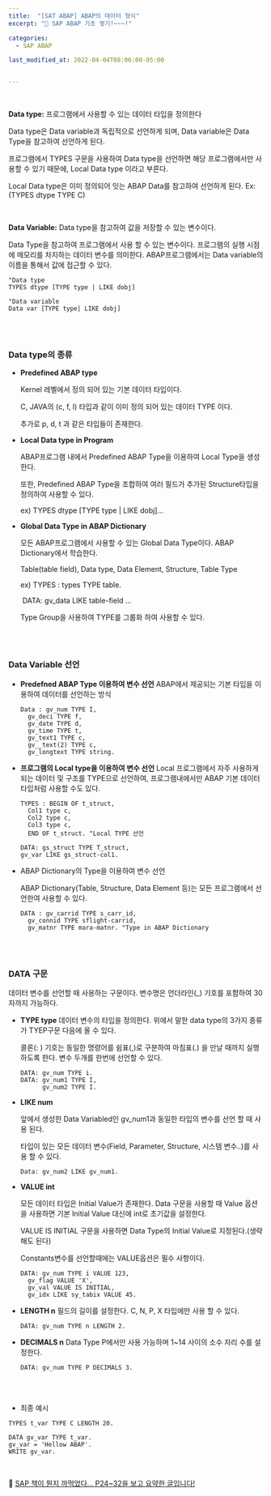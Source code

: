 ```yaml
---
title:  "[SAT ABAP] ABAP의 데이터 형식"
excerpt: "🚙 SAP ABAP 기초 쌓기!~~~!"

categories:
  - SAP ABAP

last_modified_at: 2022-04-04T08:06:00-05:00


---
```


  <br />

**Data type:** 프로그램에서 사용할 수 있는 데이터 타입을 정의한다

Data type은 Data variable과 독립적으로 선언하게 되며, Data variable은 Data Type을 참고하여 선언하게 된다.

프로그램에서 TYPES 구문을 사용하여 Data type을 선언하면 해당 프로그램에서만 사용할 수 있기 때문에, Local Data type 이라고 부른다. 

Local Data type은 이미 정의되어 잇는 ABAP Data를 참고하여 선언하게 된다. Ex: (TYPES dtype TYPE C)

  <br />

**Data Variable:** Data type을 참고하여 값을 저장할 수 있는 변수이다.

Data Type을 참고하여 프로그램에서 사용 할 수 있는 변수이다. 프로그램의 실행 시점에 메모리를 차지하는 데이터 변수를 의미한다. ABAP프로그램에서는 Data variable의 이름을 통해서 값에 접근할 수 있다.

```ABAP
"Data type
TYPES dtype [TYPE type | LIKE dobj]

"Data variable
Data var [TYPE type| LIKE dobj]
```

  <br />

  <br />

### Data type의 종류

- **Predefined ABAP type**

  Kernel 레벨에서 정의 되어 있는 기본 데이터 타입이다.

  C, JAVA의 (c, f, l) 타입과 같이 이미 정의 되어 있는 데이터 TYPE 이다.

  추가로 p, d, t 과 같은 타입들이 존재한다.

- **Local Data type in Program**

  ABAP프로그램 내에서 Predefined ABAP Type을 이용하여 Local Type을 생성한다.

  또한, Predefined ABAP Type을 조합하여 여러 필드가 추가된 Structure타입을 정의하여 사용할 수 있다.

  ex)  TYPES dtype [TYPE type | LIKE dobj]...

  

- **Global Data Type in ABAP Dictionary**

  모든 ABAP프로그램에서 사용할 수 있는 Global Data Type이다. ABAP Dictionary에서 학습한다.

  Table(table field), Data type, Data Element, Structure, Table Type

  ex)  TYPES : types TYPE table.

  ​      DATA: gv_data LIKE table-field …

  Type Group을 사용하여 TYPE를 그룹화 하여 사용할 수 있다.

  <br />

  <br />

### Data Variable 선언

- **Predefned ABAP Type 이용하여 변수 선언**
  ABAP에서 제공되는 기본 타입을 이용하여 데이터를 선언하는 방식

  ```ABAP
  Data : gv_num TYPE I,
  	gv_deci TYPE f,
  	gv_date TYPE d,
  	gv_time TYPE t,
  	gv_text1 TYPE c,
  	gv__text(2) TYPE c,
  	gv_longtext TYPE string.
  ```

  

- **프로그램의 Local type을 이용하여 변수 선언**
  Local 프로그램에서 자주 사용하게 되는 데이터 및 구조를 TYPE으로 선언하여, 프로그램내에서만 ABAP 기본 데이터 타입처럼 사용할 수도 있다.

  ```ABAP
  TYPES : BEGIN OF t_struct,
  	Col1 type c,
  	Col2 type c,
  	Col3 type c,
  	END OF t_struct. "Local TYPE 선언
  	
  DATA: gs_struct TYPE T_struct,
  gv_var LIKE gs_struct-col1.
  ```

  

- ABAP Dictionary의 Type을 이용하여 변수 선언

  ABAP Dictionary(Table, Structure, Data Element 등)는 모든 프로그램에서 선언한여 사용할 수 있다.

  ```ABAP
  DATA : gv_carrid TYPE s_carr_id,
    gv_connid TYPE sflight-carrid,
    gv_matnr TYPE mara-matnr. "Type in ABAP Dictionary
  ```

    <br />  <br />



### DATA 구문

데이터 변수를 선언할 때 사용하는 구문이다. 변수명은 언더라인(_) 기호를 포함하여 30자까지 가능하다.

- **TYPE type**
  데이터 변수의 타입을 정의한다. 위에서 말한 data type의 3가지 종류가 TYEP구문 다음에 올 수 있다.

  콜론(: ) 기호는 동일한 명령어를 쉼표(,)로 구분하여 마침표(.) 을 만날 때까지 실행하도록 한다. 변수 두개를 한번에 선언할 수 있다.

  ```ABAP
  DATA: gv_num TYPE i.
  DATA: gv_num1 TYPE I,
  		gv_num2 TYPE I.
  ```

  

- **LIKE num**

  앞에서 생성한 Data Variabled인 gv_num1과 동일한 타입의 변수를 선언 할 때 사용 된다.

  타입이 있는 모든 데이터 변수(Field, Parameter, Structure, 시스템 변수..)를 사용 할 수 있다.

  ```ABAP
  Data: gv_num2 LIKE gv_num1.
  ```

  

- **VALUE int**

  모든 데이터 타입은 Initial Value가 존재한다. Data 구문을 사용할 때 Value 옵션을 사용하면 기본 Initial Value 대신에 int로 초기값을 설정한다.

  VALUE IS INITIAL 구문을 사용하면 Data Type의 Initial Value로 지정된다.(생략해도 된다)

  Constants변수를 선언할때에는 VALUE옵션은 필수 사항이다.

  ```ABAP
  DATA: gv_num TYPE i VALUE 123,
  	gv_flag VALUE 'X',
  	gv_val VALUE IS INITIAL,
  	gv_idx LIKE sy_tabix VALUE 45.
  ```

  

- **LENGTH n**
  필드의 길이를 설정한다. C, N, P, X 타입에만 사용 할 수 있다.

  ```ABAP
  DATA: gv_num TYPE n LENGTH 2.
  ```

  

- **DECIMALS n**
  Data Type P에서만 사용 가능하며 1~14 사이의 소수 자리 수를 설정한다.

  ```ABAP
  DATA: gv_num TYPE P DECIMALS 3.
  ```

  <br />

  <br />

* 최종 예시

```ABAP
TYPES t_var TYPE C LENGTH 20.

DATA gv_var TYPE t_var.
gv_var = 'Hellow ABAP'.
WRITE gv_var.
```



<br />



🚙 <a href="https://www.까묵.." target="_blank">SAP 책이 뭔지 까먹었다... P24~32을 보고 요약한 글입니다!</a> 

